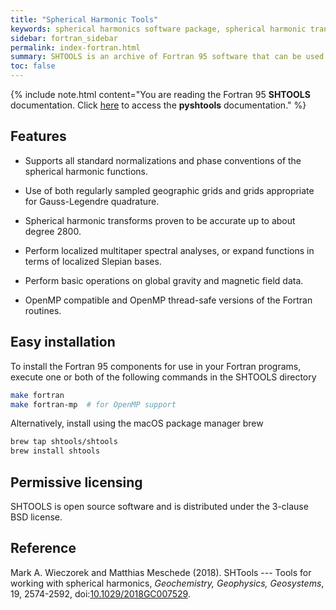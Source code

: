 ```yaml
---
title: "Spherical Harmonic Tools"
keywords: spherical harmonics software package, spherical harmonic transform, legendre functions, multitaper spectral analysis, Slepian functions, fortran, Python, gravity, magnetic field
sidebar: fortran_sidebar
permalink: index-fortran.html
summary: SHTOOLS is an archive of Fortran 95 software that can be used to perform spherical harmonic transforms, multitaper spectral analyses, expansions of functions into Slepian bases, and standard operations on global gravitational and magnetic field data.
toc: false
---
```


{% include note.html content="You are reading the Fortran 95 **SHTOOLS** documentation. Click [here](index.html) to access the **pyshtools** documentation." %}

## Features

* Supports all standard normalizations and phase conventions of the spherical harmonic functions.

* Use of both regularly sampled geographic grids and grids appropriate for Gauss-Legendre quadrature.

* Spherical harmonic transforms proven to be accurate up to about degree 2800.

* Perform localized multitaper spectral analyses, or expand functions in terms of localized Slepian bases.

* Perform basic operations on global gravity and magnetic field data.

* OpenMP compatible and OpenMP thread-safe versions of the Fortran routines.

## Easy installation

To install the Fortran 95 components for use in your Fortran programs, execute one or both of the following commands in the SHTOOLS directory

```bash
make fortran
make fortran-mp  # for OpenMP support
```

Alternatively, install using the macOS package manager brew

```bash
brew tap shtools/shtools
brew install shtools
```

## Permissive licensing

SHTOOLS is open source software and is distributed under the 3-clause BSD license.

## Reference

Mark A. Wieczorek and Matthias Meschede (2018). SHTools --- Tools for working with spherical harmonics, *Geochemistry, Geophysics, Geosystems*, 19, 2574-2592, doi:[10.1029/2018GC007529](https://doi.org/10.1029/2018GC007529).
